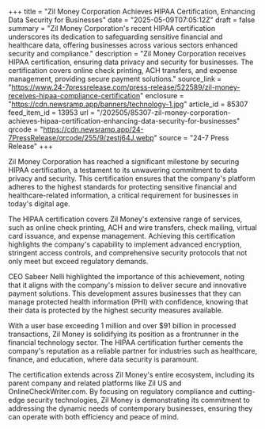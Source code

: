 +++
title = "Zil Money Corporation Achieves HIPAA Certification, Enhancing Data Security for Businesses"
date = "2025-05-09T07:05:12Z"
draft = false
summary = "Zil Money Corporation's recent HIPAA certification underscores its dedication to safeguarding sensitive financial and healthcare data, offering businesses across various sectors enhanced security and compliance."
description = "Zil Money Corporation receives HIPAA certification, ensuring data privacy and security for businesses. The certification covers online check printing, ACH transfers, and expense management, providing secure payment solutions."
source_link = "https://www.24-7pressrelease.com/press-release/522589/zil-money-receives-hipaa-compliance-certification"
enclosure = "https://cdn.newsramp.app/banners/technology-1.jpg"
article_id = 85307
feed_item_id = 13953
url = "/202505/85307-zil-money-corporation-achieves-hipaa-certification-enhancing-data-security-for-businesses"
qrcode = "https://cdn.newsramp.app/24-7PressRelease/qrcode/255/9/zestj64J.webp"
source = "24-7 Press Release"
+++

<p>Zil Money Corporation has reached a significant milestone by securing HIPAA certification, a testament to its unwavering commitment to data privacy and security. This certification ensures that the company's platform adheres to the highest standards for protecting sensitive financial and healthcare-related information, a critical requirement for businesses in today's digital age.</p><p>The HIPAA certification covers Zil Money's extensive range of services, such as online check printing, ACH and wire transfers, check mailing, virtual card issuance, and expense management. Achieving this certification highlights the company's capability to implement advanced encryption, stringent access controls, and comprehensive security protocols that not only meet but exceed regulatory demands.</p><p>CEO Sabeer Nelli highlighted the importance of this achievement, noting that it aligns with the company's mission to deliver secure and innovative payment solutions. This development assures businesses that they can manage protected health information (PHI) with confidence, knowing that their data is protected by the highest security measures available.</p><p>With a user base exceeding 1 million and over $91 billion in processed transactions, Zil Money is solidifying its position as a frontrunner in the financial technology sector. The HIPAA certification further cements the company's reputation as a reliable partner for industries such as healthcare, finance, and education, where data security is paramount.</p><p>The certification extends across Zil Money's entire ecosystem, including its parent company and related platforms like Zil US and OnlineCheckWriter.com. By focusing on regulatory compliance and cutting-edge security technologies, Zil Money is demonstrating its commitment to addressing the dynamic needs of contemporary businesses, ensuring they can operate with both efficiency and peace of mind.</p>